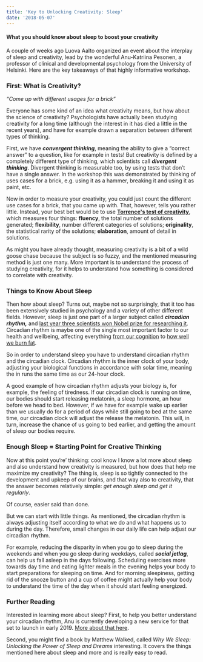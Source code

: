 ```yaml
---
title: 'Key to Unlocking Creativity: Sleep'
date: '2018-05-07'
---
```


#### What you should know about sleep to boost your creativity

A couple of weeks ago Luova Aalto organized an event about the interplay of sleep and creativity, lead by the wonderful Anu-Katriina Pesonen, a professor of clinical and developmental psychology from the University of Helsinki. Here are the key takeaways of that highly informative workshop.

### First: What is Creativity?

_“Come up with different usages for a brick”_

Everyone has some kind of an idea what creativity means, but how about the science of creativity? Psychologists have actually been studying creativity for a long time (although the interest in it has died a little in the recent years), and have for example drawn a separation between different types of thinking.

First, we have **_convergent thinking_**, meaning the ability to give a “correct answer” to a question, like for example in tests! But creativity is defined by a completely different type of thinking, which scientists call **_divergent thinking_**. Divergent thinking is measurable too, by using tests that don’t have a single answer. In the workshop this was demonstrated by thinking of uses cases for a brick, e.g. using it as a hammer, breaking it and using it as paint, etc.

Now in order to measure your creativity, you could just count the different use cases for a brick, that you came up with. That, however, tells you rather little. Instead, your best bet would be to use [**Torrence's test of creativity**](https://en.wikipedia.org/wiki/Torrance_Tests_of_Creative_Thinking), which measures four things: **fluency**, the total number of solutions generated; **flexibility**, number different categories of solutions; **originality**, the statistical rarity of the solutions; **elaboration**, amount of detail in solutions.

As might you have already thought, measuring creativity is a bit of a wild goose chase because the subject is so fuzzy, and the mentioned measuring method is just one many. More important is to understand the process of studying creativity, for it helps to understand how something is considered to correlate with creativity.

### Things to Know About Sleep

Then how about sleep? Turns out, maybe not so surprisingly, that it too has been extensively studied in psychology and a variety of other different fields. However, sleep is just one part of a larger subject called **_circadian rhythm,_** and [last year three scientists won Nobel prize for researching it](https://www.nobelprize.org/nobel_prizes/medicine/laureates/2017/press.html). Circadian rhythm is maybe one of the single most important factor to our health and wellbeing, affecting everything [from our cognition](http://www.cambridgecognition.com/blog/entry/how-your-body-clock-may-affect-cognition) to [how well we burn fat](https://www.sciencedaily.com/releases/2017/07/170718091542.htm).

So in order to understand sleep you have to understand circadian rhythm and the circadian clock. Circadian rhythm is the inner clock of your body, adjusting your biological functions in accordance with solar time, meaning the in runs the same time as our 24-hour clock.

A good example of how circadian rhythm adjusts your biology is, for example, the feeling of tiredness. If our circadian clock is running on time, our bodies should start releasing melatonin, a sleep hormone, an hour before we head to bed. However, if we have for example wake up earlier than we usually do for a period of days while still going to bed at the same time, our circadian clock will adjust the release the melatonin. This will, in turn, increase the chance of us going to bed earlier, and getting the amount of sleep our bodies require.

### Enough Sleep = Starting Point for Creative Thinking

Now at this point you‘re’ thinking: cool know I know a lot more about sleep and also understand how creativity is measured, but how does that help me maximize my creativity? The thing is, sleep is so tightly connected to the development and upkeep of our brains, and that way also to creativity, that the answer becomes relatively simple: _get enough sleep and get it regularly_.

Of course, easier said than done.

But we can start with little things. As mentioned, the circadian rhythm is always adjusting itself according to what we do and what happens us to during the day. Therefore, small changes in our daily life can help adjust our circadian rhythm.

For example, reducing the disparity in when you go to sleep during the weekends and when you go sleep during weekdays, called **_social jetlag_**, can help us fall asleep in the days following. Scheduling exercises more towards day time and eating lighter meals in the evening helps your body to start preparations for sleeping on time. And for morning sleepiness, getting rid of the snooze button and a cup of coffee might actually help your body to understand the time of the day when it should start feeling energized.

### Further Reading

Interested in learning more about sleep? First, to help you better understand your circadian rhythm, Anu is currently developing a new service for that set to launch in early 2019. [More about that here](https://www.nyxo.fi/).

Second, you might find a book by Matthew Walked, called _Why We Sleep: Unlocking the Power of Sleep and Dreams_ interesting. It covers the things mentioned here about sleep and more and is really easy to read.
